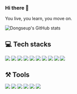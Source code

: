 
### Hi there 👋
You live, you learn, you move on.

![Dongseup's GitHub stats](https://github-readme-stats.vercel.app/api?username=ShimDongseup&show_icons=true&theme=transparent)

## 💻 Tech stacks
<img src="https://img.shields.io/badge/JavaScript-323330?style=for-the-badge&logo=javascript&logoColor=F7DF1E"/> <img src="https://img.shields.io/badge/React-323330?style=for-the-badge&logo=React&logoColor=1572B6"/> <img src="https://img.shields.io/badge/next.js-323330?style=for-the-badge&logo=next.js&logoColor=fff"/> <img src="https://img.shields.io/badge/node.js-323330?style=for-the-badge&logo=node.js&logoColor=339933"/> <img src="https://img.shields.io/badge/HTML5-323330?style=for-the-badge&logo=html5&logoColor=E34F26"/> <img src="https://img.shields.io/badge/CSS3-323330?style=for-the-badge&logo=css3&logoColor=1572B6"/> <img src="https://img.shields.io/badge/Sass-323330?style=for-the-badge&logo=sass&logoColor=CC6699"/> <img src="https://img.shields.io/badge/styled components-323330?style=for-the-badge&logo=styled-components&logoColor=CC6699"/> <img src="https://img.shields.io/badge/tailwindCSS-323330?style=for-the-badge&logo=tailwindCSS&logoColor=06B6D4"/>
<img src="https://img.shields.io/badge/Adobe%20Illustrator-323330?style=for-the-badge&logo=adobe%20illustrator&logoColor=FF9A00"/>

## ⚒️ Tools
<img src="https://img.shields.io/badge/github-323330?style=for-the-badge&logo=github&logoColor=fff"/> <img src="https://img.shields.io/badge/git-323330?style=for-the-badge&logo=git&logoColor=F05032"/> <img src="https://img.shields.io/badge/notion-323330?style=for-the-badge&logo=notion&logoColor=000000"/> <img src="https://img.shields.io/badge/trello-323330?style=for-the-badge&logo=trello&logoColor=0052CC"/> <img src="https://img.shields.io/badge/slack-323330?style=for-the-badge&logo=slack&logoColor=4A154B"/> <img src="https://img.shields.io/badge/gitbook-323330?style=for-the-badge&logo=gitbook&logoColor=3884FF"/>


